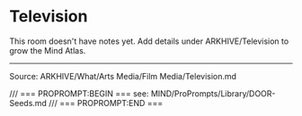 # Television

This room doesn't have notes yet. Add details under ARKHIVE/Television to grow the Mind Atlas.

---
Source: ARKHIVE/What/Arts Media/Film Media/Television.md

/// === PROPROMPT:BEGIN ===
see: MIND/ProPrompts/Library/DOOR-Seeds.md
/// === PROPROMPT:END ===
